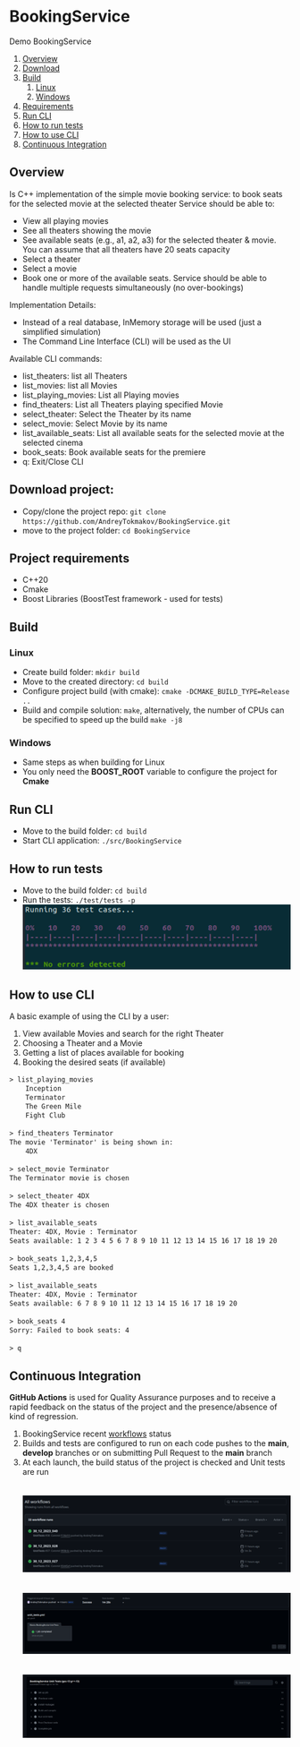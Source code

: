 # BookingService
Demo BookingService 

1. [Overview](#Overview)
2. [Download](#Download)
3. [Build](#Build)
   1. [Linux](#linux_build)
   2. [Windows](#windows_build)
4. [Requirements](#Requirements)
5. [Run CLI](#Run_CLI)
6. [How to run tests](#Tests)
7. [How to use CLI](#CLI)
8. [Continuous Integration](#CI)

<a name="Overview"></a>
## Overview
Is C++ implementation of the simple movie booking service: to book seats for the selected movie at the selected theater
Service should be able to:
- View all playing movies
- See all theaters showing the movie
- See available seats (e.g., a1, a2, a3) for the selected theater & movie.
    You can assume that all theaters have 20 seats capacity
- Select a theater
- Select a movie
- Book one or more of the available seats. Service should be able to handle multiple requests simultaneously (no over-bookings)

Implementation Details:
- Instead of a real database, InMemory storage will be used (just a simplified simulation)
- The Command Line Interface (CLI) will be used as the UI

Available CLI commands:
- list_theaters: list all Theaters
- list_movies: list all Movies
- list_playing_movies: List all Playing movies
- find_theaters: List all Theaters playing specified Movie
- select_theater: Select the Theater by its name
- select_movie: Select Movie by its name
- list_available_seats: List all available seats for the selected movie at the selected cinema
- book_seats: Book available seats for the premiere
- q: Exit/Close CLI


<a name="Download"></a>
## Download project:
- Copy/clone the project repo: `git clone https://github.com/AndreyTokmakov/BookingService.git`
- move to the project folder: `cd BookingService`

<a name="Requirements"></a>
## Project requirements
- C++20
- Cmake
- Boost Libraries (BoostTest framework - used for tests)

<a name="Build"></a>
## Build
<a name="linux_build"></a>
### Linux 
- Create build folder: `mkdir build`
- Move to the created directory: `cd build`
- Configure project build (with cmake): `cmake -DCMAKE_BUILD_TYPE=Release ..`
- Build and compile solution: `make`,
  alternatively, the number of CPUs can be specified to speed up the build `make -j8`

<a name="windows_build"></a>
### Windows
- Same steps as when building for Linux 
- You only need the **BOOST_ROOT** variable to configure the project for **Cmake**

<a name="Run_CLI"></a>
## Run CLI
- Move to the build folder: `cd build`
- Start CLI application: `./src/BookingService`


<a name="Tests"></a>
## How to run tests
- Move to the build folder: `cd build`
- Run the tests: `./test/tests -p`
   </br>![UnitTestsLocal](https://github.com/AndreyTokmakov/BookingService/blob/metadata/images/Unit_Test_local.png)
 

<a name="CLI"></a>
## How to use CLI
A basic example of using the CLI by a user:
1. View available Movies and search for the right Theater
2. Choosing a Theater and a Movie
3. Getting a list of places available for booking
4. Booking the desired seats (if available)
```
> list_playing_movies
	Inception
	Terminator
	The Green Mile
	Fight Club

> find_theaters Terminator
The movie 'Terminator' is being shown in:
	4DX

> select_movie Terminator
The Terminator movie is chosen

> select_theater 4DX
The 4DX theater is chosen

> list_available_seats
Theater: 4DX, Movie : Terminator
Seats available: 1 2 3 4 5 6 7 8 9 10 11 12 13 14 15 16 17 18 19 20

> book_seats 1,2,3,4,5
Seats 1,2,3,4,5 are booked

> list_available_seats
Theater: 4DX, Movie : Terminator
Seats available: 6 7 8 9 10 11 12 13 14 15 16 17 18 19 20 

> book_seats 4        
Sorry: Failed to book seats: 4

> q
```

<a name="CI"></a>
## Continuous Integration
**GitHub Actions** is used for Quality Assurance purposes and to receive a rapid 
feedback on the status of the project and the presence/absence of kind of regression.
1. BookingService recent [workflows](https://github.com/AndreyTokmakov/BookingService/actions) status <br />
2. Builds and tests are configured to run on each code pushes to the **main**, **develop**
branches or on submitting Pull Request to the **main** branch
3. At each launch, the build status of the project is checked and Unit tests are run
   </br></br></br>![workflows](https://github.com/AndreyTokmakov/BookingService/blob/metadata/images/Actions_1.png)
   </br></br></br>![Unit-tests status](https://github.com/AndreyTokmakov/BookingService/blob/metadata/images/Actions_2.png)
   </br></br></br>![Pipeline](https://github.com/AndreyTokmakov/BookingService/blob/metadata/images/Actions_3.png)
